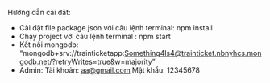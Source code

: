 Hướng dẫn cài đặt:
-	Cài đặt file package.json với câu lệnh terminal: npm install
-	Chạy project với câu lệnh terminal : npm start
-	Kết nối mongodb: “mongodb+srv://trainticketapp:Something4ls4@trainticket.nbnyhcs.mongodb.net/?retryWrites=true&w=majority”
-	Admin:
	Tài khoản: aa@gmail.com
	Mật khẩu: 12345678
